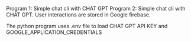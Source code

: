 Program 1: Simple chat cli with CHAT GPT
Program 2: Simple chat cli with CHAT GPT. User interactions are stored in Google firebase.

The python program uses .env file to load CHAT GPT API KEY and GOOGLE_APPLICATION_CREDENTIALS
